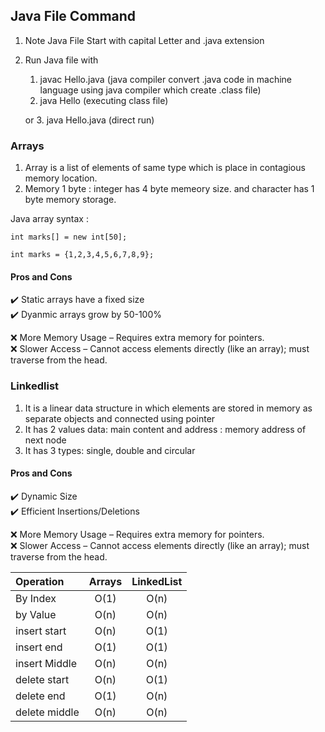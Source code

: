 ## Java File Command

1. Note Java File Start with capital Letter and .java extension
2. Run Java file with

   1. javac Hello.java (java compiler convert .java code in machine language using java compiler which create .class file)
   2. java Hello (executing class file)

   or 3. java Hello.java (direct run)

### Arrays

1. Array is a list of elements of same type which is place in contagious memory location.
2. Memory 1 byte : integer has 4 byte memeory size. and character has 1 byte memory storage.

Java array syntax :

```
int marks[] = new int[50];

int marks = {1,2,3,4,5,6,7,8,9};

```

#### Pros and Cons

✔️ Static arrays have a fixed size <br>
✔️ Dyanmic arrays grow by 50-100% <br>

❌ More Memory Usage – Requires extra memory for pointers. <br>
❌ Slower Access – Cannot access elements directly (like an array); must traverse from the head. <br>

### Linkedlist

1. It is a linear data structure in which elements are stored in memory as separate objects and connected using pointer
2. It has 2 values data: main content and address : memory address of next node
3. It has 3 types: single, double and circular

#### Pros and Cons

✔️ Dynamic Size <br>
✔️ Efficient Insertions/Deletions <br>

❌ More Memory Usage – Requires extra memory for pointers. <br>
❌ Slower Access – Cannot access elements directly (like an array); must traverse from the head. <br>

| Operation     | Arrays | LinkedList |
| :------------ | :----: | :--------: |
| By Index      |  O(1)  |    O(n)    |
| by Value      |  O(n)  |    O(n)    |
| insert start  |  O(n)  |    O(1)    |
| insert end    |  O(1)  |    O(1)    |
| insert Middle |  O(n)  |    O(n)    |
| delete start  |  O(n)  |    O(1)    |
| delete end    |  O(1)  |    O(n)    |
| delete middle |  O(n)  |    O(n)    |
